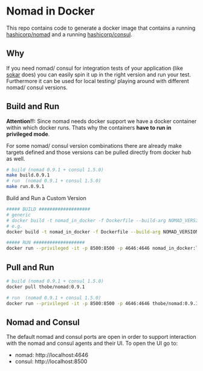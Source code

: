 # Nomad in Docker

This repo contains code to generate a docker image that contains a running [hashicorp/nomad](https://github.com/hashicorp/nomad) and a running [hashicorp/consul](https://github.com/hashicorp/consul).

## Why

If you need nomad/ consul for integration tests of your application (like [sokar](https://github.com/ThomasObenaus/sokar) does) you can easily spin it up in the right version and run your test.
Furthermore it can be used for local testing/ playing around with different nomad/ consul versions.

## Build and Run

**Attention!!:** Since nomad needs docker support we have a docker container within which docker runs. Thats why the containers **have to run in privileged mode**.

For some nomad/ consul version combinations there are already make targets defined and those versions can be pulled directly from docker hub as well.

```bash
# build (nomad 0.9.1 + consul 1.5.0)
make build.0.9.1
# run  (nomad 0.9.1 + consul 1.5.0)
make run.0.9.1
```

Build and Run a Custom Version

```bash
##### BUILD ###################
# generic
# docker build -t nomad_in_docker -f Dockerfile --build-arg NOMAD_VERSION=<version of nomad> --build-arg CONSUL_VERSION=<version of consul> .
# e.g.
docker build -t nomad_in_docker -f Dockerfile --build-arg NOMAD_VERSION=0.11.1 --build-arg CONSUL_VERSION=1.7.3 .

##### RUN ###################
docker run --privileged -it -p 8500:8500 -p 4646:4646 nomad_in_docker:latest
```

## Pull and Run

```bash
# build (nomad 0.9.1 + consul 1.5.0)
docker pull thobe/nomad:0.9.1

# run  (nomad 0.9.1 + consul 1.5.0)
docker run --privileged -it -p 8500:8500 -p 4646:4646 thobe/nomad:0.9.1
```

## Nomad and Consul

The default nomad and consul ports are open in order to support interaction with the nomad and consul agents and their UI.
To open the UI go to:

- nomad: http://localhost:4646
- consul: http://localhost:8500
